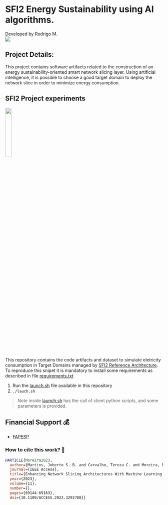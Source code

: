 # SFI2 Energy Sustainability using AI algorithms.

Developed by Rodrigo M.  <br>
[![](https://img.shields.io/badge/GitHub%20Pages-222222?style=for-the-badge&logo=GitHub%20Pages&logoColor=white)](https://romoreira.github.io)


## Project Details:

This project contains software artifacts related to the construction of an energy sustainability-oriented smart network slicing layer. Using artificial intelligence, it is possible to choose a good target domain to deploy the network slice in order to minimize energy consumption.

## SFI2 Project experiments

<img src="https://github.com/romoreira/SFI2-Energy-Sustainability/blob/f1d9047c24d8b16e2325c11045ccf3fd4bb36fac/image_2022_11_24T14_18_42_783Z%20(1).png" width=20% height=20%>



This repository contains the code artifacts and dataset to simulate eletricity consumption in Target Domains managed by [SFI2 Reference Architecture](https://sites.google.com/view/sfi2/home). To reproduce this snipet it is mandatory to install some requirements as described in file [requirements.txt](https://github.com/romoreira/SFI2-Energy-Sustainability/blob/master/requirements.txt)

1. Run the [launch.sh](https://github.com/romoreira/SFI2-Energy-Sustainability/blob/master/requirements.txt) file available in this repository
2. `./lauch.sh`
> Note inside [launch.sh](https://github.com/romoreira/SFI2-Energy-Sustainability/blob/4538ee42e05f9a6c8447c13ce08ef77cf389697f/launch.sh) has the call of client python scripts, and some parameters is provided.

## Financial Support :moneybag:

* [FAPESP](https://fapesp.br/)

### How to cite this work? :newspaper:

```bibtex
@ARTICLE{Moreira2023,
  author={Martins, Joberto S. B. and Carvalho, Tereza C. and Moreira, Rodrigo and Both, Cristiano Bonato and Donatti, Adnei and Corrêa, João H. and Suruagy, José A. and Corrêa, Sand L. and Abelem, Antonio J. G. and Ribeiro, Moisés R. N. and Nogueira, José-marcos S. and Magalhães, Luiz C. S. and Wickboldt, Juliano and Ferreto, Tiago C. and Mello, Ricardo and Pasquini, Rafael and Schwarz, Marcos and Sampaio, Leobino N. and Macedo, Daniel F. and De Rezende, José F. and Cardoso, Kleber V. and De Oliveira Silva, Flávio},
  journal={IEEE Access}, 
  title={Enhancing Network Slicing Architectures With Machine Learning, Security, Sustainability and Experimental Networks Integration}, 
  year={2023},
  volume={11},
  number={},
  pages={69144-69163},
  doi={10.1109/ACCESS.2023.3292788}}
```
